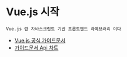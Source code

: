 # Vue.js 시작

`Vue.js 란 자바스크립트 기반 프론트엔드 라이브러리 이다`

-  [Vue.js 공식 가이드문서](https://kr.vuejs.org/v2/guide/index.html) 
- [가이드문서 Api 차트](https://vuejs-tips.github.io/cheatsheet/)



##